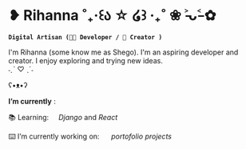# ❥ Rihanna ˚₊‧꒰ა ☆ ໒꒱ ‧₊˚ ❀ ˃̵ᴗ˂̵ ✿

**`Digital Artisan (👩‍💻 Developer / 📸 Creator )`**

I'm Rihanna (some know me as Shego). I'm an aspiring developer and creator. I enjoy exploring and trying new ideas. <br> ˗ˏˋ ♡ ˎˊ˗

ʕ•ᴥ•ʔ

**I’m currently** :

📚 Learning:&nbsp;&nbsp;&nbsp;&nbsp;&nbsp;_Django_ and _React_<br>

⌨️ I’m currently working on:&nbsp;&nbsp;&nbsp;&nbsp;&nbsp; _portofolio projects_<br>
